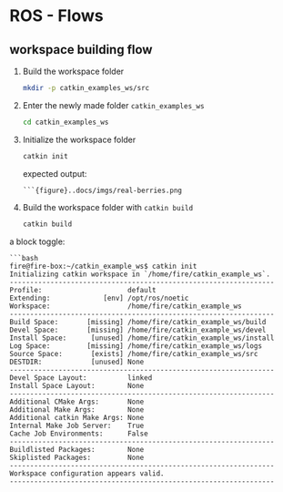 # ROS - Flows
## workspace building flow

1. Build the workspace folder 
    ```bash
    mkdir -p catkin_examples_ws/src
    ```
2. Enter the newly made folder `catkin_examples_ws`  
    ```bash
    cd catkin_examples_ws
    ```
3. Initialize the workspace folder
    ```bash
    catkin init
    ```
    expected output:
    ```{toggle}
    ```{figure}..docs/imgs/real-berries.png
    ```

4.  Build the workspace folder with `catkin build`
    ```bash
    catkin build
    ```


a block toggle:
```{toggle}
```bash
fire@fire-box:~/catkin_example_ws$ catkin init
Initializing catkin workspace in `/home/fire/catkin_example_ws`.
-----------------------------------------------------------------
Profile:                     default
Extending:             [env] /opt/ros/noetic
Workspace:                   /home/fire/catkin_example_ws
-----------------------------------------------------------------
Build Space:       [missing] /home/fire/catkin_example_ws/build
Devel Space:       [missing] /home/fire/catkin_example_ws/devel
Install Space:      [unused] /home/fire/catkin_example_ws/install
Log Space:         [missing] /home/fire/catkin_example_ws/logs
Source Space:       [exists] /home/fire/catkin_example_ws/src
DESTDIR:            [unused] None
-----------------------------------------------------------------
Devel Space Layout:          linked
Install Space Layout:        None
-----------------------------------------------------------------
Additional CMake Args:       None
Additional Make Args:        None
Additional catkin Make Args: None
Internal Make Job Server:    True
Cache Job Environments:      False
-----------------------------------------------------------------
Buildlisted Packages:        None
Skiplisted Packages:         None
-----------------------------------------------------------------
Workspace configuration appears valid.
-----------------------------------------------------------------
```
